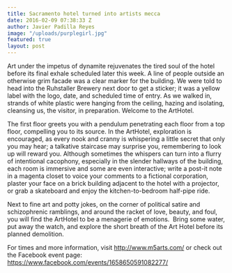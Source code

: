 ```yaml
---
title: Sacramento hotel turned into artists mecca
date: 2016-02-09 07:38:33 Z
author: Javier Padilla Reyes
image: "/uploads/purplegirl.jpg"
featured: true
layout: post
---
```


Art under the impetus of dynamite rejuvenates the tired soul of the hotel before its final exhale scheduled later this week. A line of people outside an otherwise grim facade was a clear marker for the building. We were told to head into the Ruhstaller Brewery next door to get a sticker; it was a yellow label with the logo, date, and scheduled time of entry. As we walked in, strands of white plastic were hanging from the ceiling, hazing and isolating, cleansing us, the visitor, in preparation. Welcome to the ArtHotel.

The first floor greets you with a pendulum penetrating each floor from a top floor, compelling you to its source. In the ArtHotel, exploration is encouraged, as every nook and cranny is whispering a little secret that only you may hear; a talkative staircase may surprise you, remembering to look up will reward you. Although sometimes the whispers can turn into a flurry of intentional cacophony, especially in the slender hallways of the building, each room is immersive and some are even interactive; write a post-it note in a magenta closet to voice your comments to a fictional corporation, plaster your face on a brick building adjacent to the hotel with a projector, or grab a skateboard and enjoy the kitchen-to-bedroom half-pipe ride.

Next to fine art and potty jokes, on the corner of political satire and schizophrenic ramblings, and around the racket of love, beauty, and foul, you will find the ArtHotel to be a menagerie of emotions.  Bring some water, put away the watch, and explore the short breath of the Art Hotel before its planned demolition.

For times and more information, visit <http://www.m5arts.com/> or check out the Facebook event page: <https://www.facebook.com/events/1658650591082277/>
